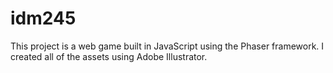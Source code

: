 # idm245
This project is a web game built in JavaScript using the Phaser framework. I created all of the assets using Adobe Illustrator. 
